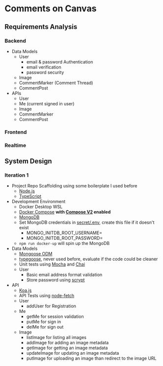 # Comments on Canvas

## Requirements Analysis

### Backend

- Data Models
  - User
    - email & password Authentication
    - email verification
    - password security
  - Image
  - CommentMarker (Comment Thread)
  - CommentPost
- APIs
  - User
  - Me (current signed in user)
  - Image
  - CommentMarker
  - CommentPost

### Frontend

### Realtime

## System Design

### Iteration 1

- Project Repo Scaffolding using some boilerplate I used before
  - [Node.js](package.json)
  - [TypeScript](./src/tsconfig.json)
- Development Environment
  - Docker Desktop WSL
  - [Docker Compose](docker-compose.yml) **with [Compose V2](https://docs.docker.com/compose/#compose-v2-and-the-new-docker-compose-command) enabled**
  - [MongoDB](https://hub.docker.com/_/mongo)
  - Set MongoDB credentials in [secret/.env](secret/.env), create this file if it doesn't exist
    - MONGO_INITDB_ROOT_USERNAME=
    - MONGO_INITDB_ROOT_PASSWORD=
  - `npm run docker-up` will spin up the MongoDB
- Data Models
  - [Mongoose ODM](https://mongoosejs.com/docs/guide.html)
  - [typegoose](https://typegoose.github.io/typegoose/), never used before, evaluate if the code could be cleaner
  - Unit tests using [Mocha](https://mochajs.org/) and [Chai](https://www.chaijs.com/)
  - User
    - Basic email address format validation
    - Store password using [scrypt](https://en.wikipedia.org/wiki/Scrypt)
- API
  - [Koa.js](https://koajs.com/)
  - API Tests using [node-fetch](https://github.com/node-fetch/node-fetch/tree/2.x#readme)
  - User
    - addUser for Registration
  - Me
    - getMe for session validation
    - putMe for sign in
    - delMe for sign out
  - Image
    - listImage for listing all images
    - addImage for adding an image metadata
    - getImage for getting an image metadata
    - updateImage for updating an image metadata
    - putImage for uploading an image than redirect to the image URL
